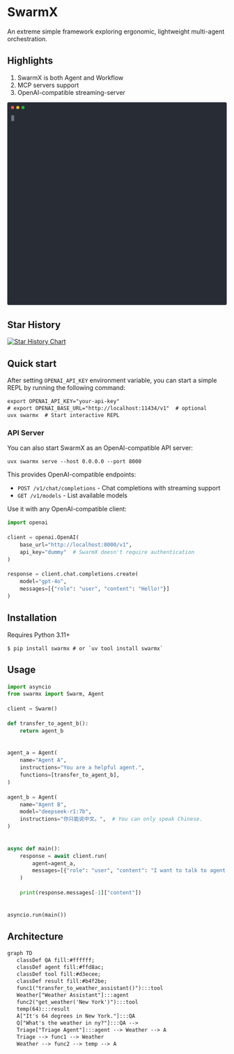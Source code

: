 # SwarmX

An extreme simple framework exploring ergonomic, lightweight multi-agent orchestration.

## Highlights
1. SwarmX is both Agent and Workflow
2. MCP servers support
3. OpenAI-compatible streaming-server

![asciicast](./demo.svg)

## Star History

[![Star History Chart](https://api.star-history.com/svg?repos=tcztzy/swarmx&type=Date)](https://www.star-history.com/#tcztzy/swarmx&Date)

## Quick start

After setting `OPENAI_API_KEY` environment variable, you can start a simple REPL by running the following command:

```shell
export OPENAI_API_KEY="your-api-key"
# export OPENAI_BASE_URL="http://localhost:11434/v1"  # optional
uvx swarmx  # Start interactive REPL
```

### API Server

You can also start SwarmX as an OpenAI-compatible API server:

```shell
uvx swarmx serve --host 0.0.0.0 --port 8000
```

This provides OpenAI-compatible endpoints:

- `POST /v1/chat/completions` - Chat completions with streaming support
- `GET /v1/models` - List available models

Use it with any OpenAI-compatible client:

```python
import openai

client = openai.OpenAI(
    base_url="http://localhost:8000/v1",
    api_key="dummy"  # SwarmX doesn't require authentication
)

response = client.chat.completions.create(
    model="gpt-4o",
    messages=[{"role": "user", "content": "Hello!"}]
)
```

## Installation

Requires Python 3.11+

```console
$ pip install swarmx # or `uv tool install swarmx`
```

## Usage

```python
import asyncio
from swarmx import Swarm, Agent

client = Swarm()

def transfer_to_agent_b():
    return agent_b


agent_a = Agent(
    name="Agent A",
    instructions="You are a helpful agent.",
    functions=[transfer_to_agent_b],
)

agent_b = Agent(
    name="Agent B",
    model="deepseek-r1:7b",
    instructions="你只能说中文。",  # You can only speak Chinese.
)


async def main():
    response = await client.run(
        agent=agent_a,
        messages=[{"role": "user", "content": "I want to talk to agent B."}],
    )

    print(response.messages[-1]["content"])


asyncio.run(main())
```

## Architecture

```mermaid
graph TD
   classDef QA fill:#ffffff;
   classDef agent fill:#ffd8ac;
   classDef tool fill:#d3ecee;
   classDef result fill:#b4f2be;
   func1("transfer_to_weather_assistant()"):::tool
   Weather["Weather Assistant"]:::agent
   func2("get_weather('New York')"):::tool
   temp(64):::result
   A["It's 64 degrees in New York."]:::QA
   Q["What's the weather in ny?"]:::QA --> 
   Triage["Triage Agent"]:::agent --> Weather --> A
   Triage --> func1 --> Weather
   Weather --> func2 --> temp --> A
```

[1]: https://platform.openai.com/docs/api-reference/chat/create
